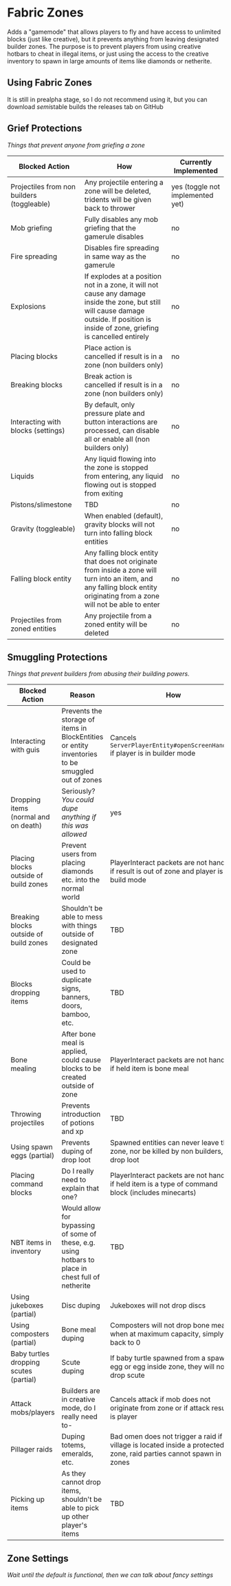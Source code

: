 # Fabric Zones
Adds a "gamemode" that allows players to fly and have access to unlimited blocks (just like creative),
but it prevents anything from leaving designated builder zones. The purpose is to prevent players from
using creative hotbars to cheat in illegal items, or just using the access to the creative inventory to
spawn in large amounts of items like diamonds or netherite.

## Using Fabric Zones
It is still in prealpha stage, so I do not recommend using it, but you can download *semi*stable builds 
the releases tab on GitHub

## Grief Protections
*Things that prevent anyone from griefing a zone*

| Blocked Action | How | Currently Implemented |
|----------------|-----|-----------------------|
| Projectiles from non builders (toggleable) | Any projectile entering a zone will be deleted, tridents will be given back to thrower | yes (toggle not implemented yet) | 
| Mob griefing | Fully disables any mob griefing that the gamerule disables | no |
| Fire spreading | Disables fire spreading in same way as the gamerule | no |
| Explosions | If explodes at a position not in a zone, it will not cause any damage inside the zone, but still will cause damage outside. If position is inside of zone, griefing is cancelled entirely | no |
| Placing blocks | Place action is cancelled if result is in a zone (non builders only) | no |
| Breaking blocks | Break action is cancelled if result is in a zone (non builders only) | no |
| Interacting with blocks (settings) | By default, only pressure plate and button interactions are processed, can disable all or enable all (non builders only) | no |
| Liquids | Any liquid flowing into the zone is stopped from entering, any liquid flowing out is stopped from exiting | no |
| Pistons/slimestone | TBD | no |
| Gravity (toggleable) | When enabled (default), gravity blocks will not turn into falling block entities | no |
| Falling block entity | Any falling block entity that does not originate from inside a zone will turn into an item, and any falling block entity originating from a zone will not be able to enter | no |
| Projectiles from zoned entities | Any projectile from a zoned entity will be deleted | no |

## Smuggling Protections
*Things that prevent builders from abusing their building powers.*

| Blocked Action | Reason | How | Currently Implemented |
|----------------|--------|-----|-----------------------|
| Interacting with guis | Prevents the storage of items in BlockEntities or entity inventories to be smuggled out of zones | Cancels `ServerPlayerEntity#openScreenHandler` if player is in builder mode | yes |
| Dropping items (normal and on death) | Seriously? *You could dupe anything if this was allowed* | yes |
| Placing blocks outside of build zones | Prevent users from placing diamonds etc. into the normal world | PlayerInteract packets are not handled if result is out of zone and player is in build mode | no |
| Breaking blocks outside of build zones | Shouldn't be able to mess with things outside of designated zone | TBD | no |
| Blocks dropping items | Could be used to duplicate signs, banners, doors, bamboo, etc. | TBD | no |
| Bone mealing | After bone meal is applied, could cause blocks to be created outside of zone | PlayerInteract packets are not handled if held item is bone meal | no |
| Throwing projectiles | Prevents introduction of potions and xp | TBD | no |
| Using spawn eggs (partial) | Prevents duping of drop loot | Spawned entities can never leave the zone, nor be killed by non builders, nor drop loot | no |
| Placing command blocks | Do I really need to explain that one? | PlayerInteract packets are not handled if held item is a type of command block (includes minecarts) | no |
| NBT items in inventory | Would allow for bypassing of some of these, e.g. using hotbars to place in chest full of netherite | TBD | no |
| Using jukeboxes (partial) | Disc duping | Jukeboxes will not drop discs | no |
| Using composters (partial) | Bone meal duping | Composters will not drop bone meal when at maximum capacity, simply set back to 0 | no |
| Baby turtles dropping scutes (partial) | Scute duping | If baby turtle spawned from a spawn egg or egg inside zone, they will not drop scute | no |
| Attack mobs/players | Builders are in creative mode, do I really need to- | Cancels attack if mob does not originate from zone or if attack result is player | no |
| Pillager raids | Duping totems, emeralds, etc. | Bad omen does not trigger a raid if the village is located inside a protected zone, raid parties cannot spawn in zones | no |
| Picking up items | As they cannot drop items, shouldn't be able to pick up other player's items | TBD | no |

## Zone Settings
*Wait until the default is functional, then we can talk about fancy settings*